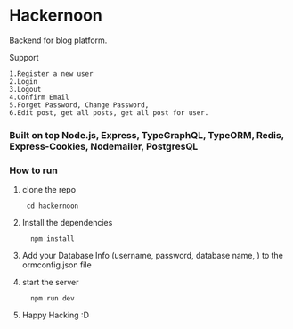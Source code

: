 # Hackernoon
Backend for blog platform.

Support
 
    1.Register a new user 
    2.Login
    3.Logout
    4.Confirm Email
    5.Forget Password, Change Password,
    6.Edit post, get all posts, get all post for user.
       
### Built on top Node.js, Express, TypeGraphQL, TypeORM, Redis, Express-Cookies, Nodemailer, PostgresQL

### How to run 

   1. clone the repo 
        
           cd hackernoon
           
   2. Install the dependencies
            
            npm install 
            
   3. Add your Database Info (username, password, database name, ) to the ormconfig.json file
   4. start the server
   
            npm run dev 
   5. Happy Hacking :D
